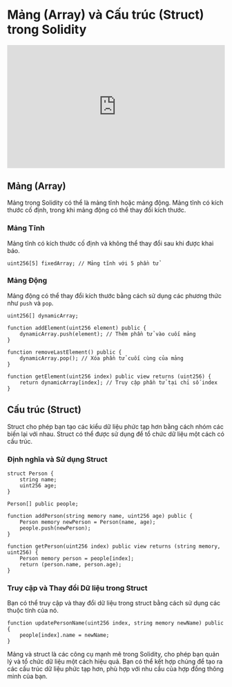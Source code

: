 # Mảng (Array) và Cấu trúc (Struct) trong Solidity

<div style="position: relative; width: 100%; height: 0; padding-bottom: 56.25%;">
    <iframe src="https://www.youtube.com/embed/qQyIeuJ1tqo?si=jdbNItFf9ZGVJOam" 
            title="YouTube video player" 
            frameborder="0" 
            allow="accelerometer; autoplay; clipboard-write; encrypted-media; gyroscope; picture-in-picture; web-share" 
            referrerpolicy="strict-origin-when-cross-origin" 
            allowfullscreen 
            style="position: absolute; top: 0; left: 0; width: 100%; height: 100%;">
    </iframe>
</div>

## Mảng (Array)

Mảng trong Solidity có thể là mảng tĩnh hoặc mảng động. Mảng tĩnh có kích thước cố định, trong khi mảng động có thể thay đổi kích thước.

### Mảng Tĩnh

Mảng tĩnh có kích thước cố định và không thể thay đổi sau khi được khai báo.

```solidity
uint256[5] fixedArray; // Mảng tĩnh với 5 phần tử
```

### Mảng Động

Mảng động có thể thay đổi kích thước bằng cách sử dụng các phương thức như `push` và `pop`.

```solidity
uint256[] dynamicArray;

function addElement(uint256 element) public {
    dynamicArray.push(element); // Thêm phần tử vào cuối mảng
}

function removeLastElement() public {
    dynamicArray.pop(); // Xóa phần tử cuối cùng của mảng
}

function getElement(uint256 index) public view returns (uint256) {
    return dynamicArray[index]; // Truy cập phần tử tại chỉ số index
}
```


## Cấu trúc (Struct)

Struct cho phép bạn tạo các kiểu dữ liệu phức tạp hơn bằng cách nhóm các biến lại với nhau. Struct có thể được sử dụng để tổ chức dữ liệu một cách có cấu trúc.

### Định nghĩa và Sử dụng Struct

```solidity
struct Person {
    string name;
    uint256 age;
}

Person[] public people;

function addPerson(string memory name, uint256 age) public {
    Person memory newPerson = Person(name, age);
    people.push(newPerson);
}

function getPerson(uint256 index) public view returns (string memory, uint256) {
    Person memory person = people[index];
    return (person.name, person.age);
}
```

### Truy cập và Thay đổi Dữ liệu trong Struct

Bạn có thể truy cập và thay đổi dữ liệu trong struct bằng cách sử dụng các thuộc tính của nó.

```solidity
function updatePersonName(uint256 index, string memory newName) public {
    people[index].name = newName;
}
```


Mảng và struct là các công cụ mạnh mẽ trong Solidity, cho phép bạn quản lý và tổ chức dữ liệu một cách hiệu quả. Bạn có thể kết hợp chúng để tạo ra các cấu trúc dữ liệu phức tạp hơn, phù hợp với nhu cầu của hợp đồng thông minh của bạn.